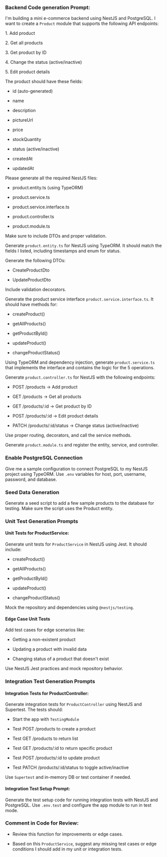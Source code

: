 ### Backend Code generation Prompt:

I'm building a mini e-commerce backend using NestJS and PostgreSQL. I want to create a `Product` module that supports the following API endpoints:

1\. Add product

2\. Get all products

3\. Get product by ID

4\. Change the status (active/inactive)

5\. Edit product details

The product should have these fields:

- id (auto-generated)

- name

- description

- pictureUrl

- price

- stockQuantity

- status (active/inactive)

- createdAt

- updatedAt

Please generate all the required NestJS files:

- product.entity.ts (using TypeORM)

- product.service.ts

- product.service.interface.ts

- product.controller.ts

- product.module.ts

Make sure to include DTOs and proper validation.

Generate `product.entity.ts` for NestJS using TypeORM. It should match the fields I listed, including timestamps and enum for status.

Generate the following DTOs:

- CreateProductDto

- UpdateProductDto

Include validation decorators.

Generate the product service interface `product.service.interface.ts`. It should have methods for:

- createProduct()

- getAllProducts()

- getProductById()

- updateProduct()

- changeProductStatus()

Using TypeORM and dependency injection, generate `product.service.ts` that implements the interface and contains the logic for the 5 operations.

Generate `product.controller.ts` for NestJS with the following endpoints:

- POST /products → Add product

- GET /products → Get all products

- GET /products/:id → Get product by ID

- POST /products/:id → Edit product details

- PATCH /products/:id/status → Change status (active/inactive)

Use proper routing, decorators, and call the service methods.

Generate `product.module.ts` and register the entity, service, and controller.


### Enable PostgreSQL Connection

Give me a sample configuration to connect PostgreSQL to my NestJS project using TypeORM. Use `.env` variables for host, port, username, password, and database.


### Seed Data Generation

Generate a seed script to add a few sample products to the database for testing. Make sure the script uses the Product entity.


### Unit Test Generation Prompts

#### Unit Tests for ProductService:

Generate unit tests for `ProductService` in NestJS using Jest. It should include:

- createProduct()

- getAllProducts()

- getProductById()

- updateProduct()

- changeProductStatus()

Mock the repository and dependencies using `@nestjs/testing`.

#### Edge Case Unit Tests

Add test cases for edge scenarios like:

- Getting a non-existent product

- Updating a product with invalid data

- Changing status of a product that doesn't exist

Use NestJS Jest practices and mock repository behavior.


### Integration Test Generation Prompts

#### Integration Tests for ProductController:

Generate integration tests for `ProductController` using NestJS and Supertest. The tests should:

- Start the app with `TestingModule`

- Test POST /products to create a product

- Test GET /products to return list

- Test GET /products/:id to return specific product

- Test POST /products/:id to update product

- Test PATCH /products/:id/status to toggle active/inactive

Use `Supertest` and in-memory DB or test container if needed.

#### Integration Test Setup Prompt:

Generate the test setup code for running integration tests with NestJS and PostgreSQL. Use `.env.test` and configure the app module to run in test mode.


### Comment in Code for Review:

- Review this function for improvements or edge cases.

- Based on this `ProductService`, suggest any missing test cases or edge conditions I should add in my unit or integration tests.